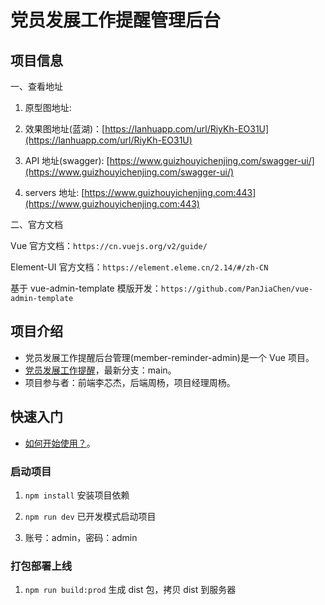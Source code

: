 # 党员发展工作提醒管理后台

## 项目信息

一、查看地址

1. 原型图地址:

2. 效果图地址(蓝湖)：[https://lanhuapp.com/url/RiyKh-EO31U](https://lanhuapp.com/url/RiyKh-EO31U)

3. API 地址(swagger): [https://www.guizhouyichenjing.com/swagger-ui/](https://www.guizhouyichenjing.com/swagger-ui/)

4. servers 地址: [https://www.guizhouyichenjing.com:443](https://www.guizhouyichenjing.com:443)

二、官方文档

Vue 官方文档：`https://cn.vuejs.org/v2/guide/`

Element-UI 官方文档：`https://element.eleme.cn/2.14/#/zh-CN`

基于 vue-admin-template 模版开发：`https://github.com/PanJiaChen/vue-admin-template`

## 项目介绍

- 党员发展工作提醒后台管理(member-reminder-admin)是一个 Vue 项目。
- [党员发展工作提醒](https://github.com/xinjie-just/member-reminder-admin)，最新分支：main。
- 项目参与者：前端李芯杰，后端周杨，项目经理周杨。

## 快速入门

- [如何开始使用？](https://panjiachen.github.io/vue-element-admin-site/zh/)。

### 启动项目

1. `npm install` 安装项目依赖

2. `npm run dev` 已开发模式启动项目

3. 账号：admin，密码：admin

### 打包部署上线

1. `npm run build:prod` 生成 dist 包，拷贝 dist 到服务器
